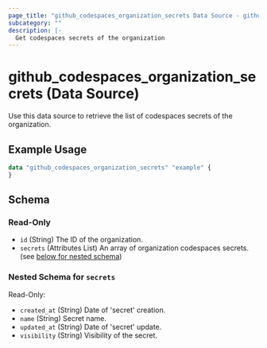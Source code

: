 ```yaml
---
page_title: "github_codespaces_organization_secrets Data Source - github"
subcategory: ""
description: |-
  Get codespaces secrets of the organization
---
```


# github_codespaces_organization_secrets (Data Source)

Use this data source to retrieve the list of codespaces secrets of the organization.

## Example Usage

```terraform
data "github_codespaces_organization_secrets" "example" {
}
```

<!-- schema generated by tfplugindocs -->
## Schema

### Read-Only

- `id` (String) The ID of the organization.
- `secrets` (Attributes List) An array of organization codespaces secrets. (see [below for nested schema](#nestedatt--secrets))

<a id="nestedatt--secrets"></a>
### Nested Schema for `secrets`

Read-Only:

- `created_at` (String) Date of 'secret' creation.
- `name` (String) Secret name.
- `updated_at` (String) Date of 'secret' update.
- `visibility` (String) Visibility of the secret.
